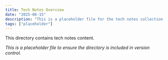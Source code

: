 ```yaml
---
title: Tech Notes Overview
date: "2025-06-15"
description: "This is a placeholder file for the tech notes collection."
tags: ["placeholder"]
---
```


This directory contains tech notes content.

*This is a placeholder file to ensure the directory is included in version control.*
